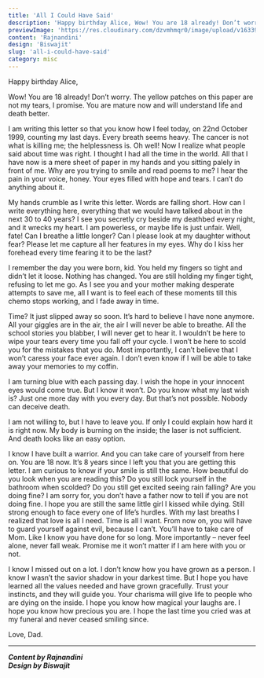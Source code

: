 ```yaml
---
title: 'All I Could Have Said'
description: 'Happy birthday Alice, Wow! You are 18 already! Don’t worry. The yellow patches on this paper are not my...'
previewImage: 'https://res.cloudinary.com/dzvmhmqr0/image/upload/v1633974093/Articles%20Cover%20Image/All_I_could_have_said_kea5ln.jpg'
content: 'Rajnandini'
design: 'Biswajit'
slug: 'all-i-could-have-said'
category: misc
---
```


Happy birthday Alice,

Wow! You are 18 already! Don’t worry. The yellow patches on this paper are not my tears, I promise. You are mature now and will understand life and death better.

I am writing this letter so that you know how I feel today, on 22nd October 1999, counting my last days. Every breath seems heavy. The cancer is not what is killing me; the helplessness is. Oh well! Now I realize what people said about time was right. I thought I had all the time in the world. All that I have now is a mere sheet of paper in my hands and you sitting palely in front of me. Why are you trying to smile and read poems to me? I hear the pain in your voice, honey. Your eyes filled with hope and tears. I can’t do anything about it.

My hands crumble as I write this letter. Words are falling short. How can I write everything here, everything that we would have talked about in the next 30 to 40 years? I see you secretly cry beside my deathbed every night, and it wrecks my heart. I am powerless, or maybe life is just unfair. Well, fate! Can I breathe a little longer? Can I please look at my daughter without fear? Please let me capture all her features in my eyes. Why do I kiss her forehead every time fearing it to be the last?

I remember the day you were born, kid. You held my fingers so tight and didn’t let it loose. Nothing has changed. You are still holding my finger tight, refusing to let me go. As I see you and your mother making desperate attempts to save me, all I want is to feel each of these moments till this chemo stops working, and I fade away in time.

Time? It just slipped away so soon. It’s hard to believe I have none anymore. All your giggles are in the air, the air I will never be able to breathe. All the school stories you blabber, I will never get to hear it. I wouldn’t be here to wipe your tears every time you fall off your cycle. I won’t be here to scold you for the mistakes that you do. Most importantly, I can’t believe that I won’t caress your face ever again. I don’t even know if I will be able to take away your memories to my coffin.

I am turning blue with each passing day. I wish the hope in your innocent eyes would come true. But I know it won’t. Do you know what my last wish is? Just one more day with you every day. But that’s not possible. Nobody can deceive death.

I am not willing to, but I have to leave you. If only I could explain how hard it is right now. My body is burning on the inside; the laser is not sufficient. And death looks like an easy option.

I know I have built a warrior. And you can take care of yourself from here on. You are 18 now. It’s 8 years since I left you that you are getting this letter. I am curious to know if your smile is still the same. How beautiful do you look when you are reading this? Do you still lock yourself in the bathroom when scolded? Do you still get excited seeing rain falling? Are you doing fine? I am sorry for, you don’t have a father now to tell if you are not doing fine. I hope you are still the same little girl I kissed while dying. Still strong enough to face every one of life’s hurdles. With my last breaths I realized that love is all I need. Time is all I want. From now on, you will have to guard yourself against evil, because I can’t. You’ll have to take care of Mom. Like I know you have done for so long. More importantly – never feel alone, never fall weak. Promise me it won’t matter if I am here with you or not.

I know I missed out on a lot. I don’t know how you have grown as a person. I know I wasn’t the savior shadow in your darkest time. But I hope you have learned all the values needed and have grown gracefully. Trust your instincts, and they will guide you. Your charisma will give life to people who are dying on the inside. I hope you know how magical your laughs are. I hope you know how precious you are. I hope the last time you cried was at my funeral and never ceased smiling since.

Love,
Dad.

---

**_Content by Rajnandini_**<br>
**_Design by Biswajit_**
